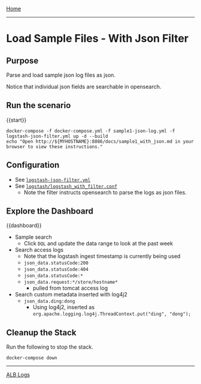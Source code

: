 [Home](../README.md)

---

# Load Sample Files - With Json Filter

## Purpose
Parse and load sample json log files as json.

Notice that individual json fields are searchable in opensearch.

## Run the scenario

{{start}}

```
docker-compose -f docker-compose.yml -f sample1-json-log.yml -f logstash-json-filter.yml up -d --build
echo "Open http://${MYHOSTNAME}:8086/docs/sample1_with_json.md in your browser to view these instructions."

```

## Configuration
- See [`logstash-json-filter.yml`](../logstash-json-filter.yml)
- See [`logstash/logstash_with_filter.conf`](../logstash/logstash_with_filter.conf)
  - Note the filter instructs opensearch to parse the logs as json files.

## Explore the Dashboard

{{dashboard}}
- Sample search 
  - Click `DQL` and update the data range to look at the past week
- Search access logs
  - Note that the logstash ingest timestamp is currently being used
  - `json_data.statusCode:200`
  - `json_data.statusCode:404`
  - `json_data.statusCode:*`
  - `json_data.request:*/store/hostname*`
      - pulled from tomcat access log
- Search custom metadata inserted with log4j2
  - `json_data.ding:dong`
      - Using log4j2, inserted as `org.apache.logging.log4j.ThreadContext.put("ding", "dong");`

## Cleanup the Stack

Run the following to stop the stack.

```
docker-compose down
```

---
[ALB Logs](alb.md)